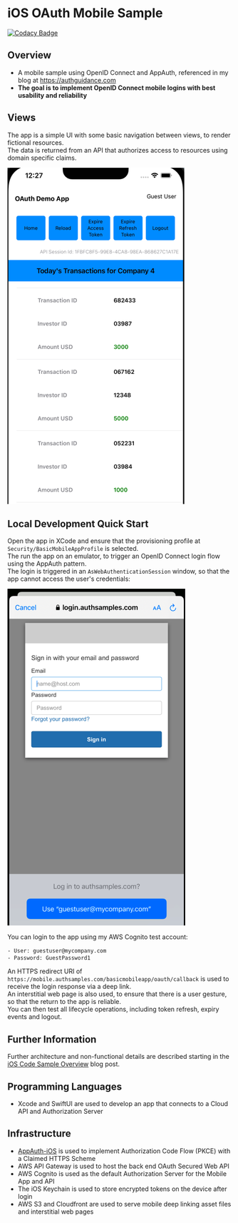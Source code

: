 # iOS OAuth Mobile Sample

[![Codacy Badge](https://app.codacy.com/project/badge/Grade/f7629f3989ab40a199043f1d84dd8fb5)](https://www.codacy.com/gh/gary-archer/oauth.mobilesample.ios/dashboard?utm_source=github.com&amp;utm_medium=referral&amp;utm_content=gary-archer/oauth.mobilesample.ios&amp;utm_campaign=Badge_Grade)

## Overview

* A mobile sample using OpenID Connect and AppAuth, referenced in my blog at https://authguidance.com
* **The goal is to implement OpenID Connect mobile logins with best usability and reliability**

## Views

The app is a simple UI with some basic navigation between views, to render fictional resources.\
The data is returned from an API that authorizes access to resources using domain specific claims.

![App Views](./doc/views.png)

## Local Development Quick Start

Open the app in XCode and ensure that the provisioning profile at `Security/BasicMobileAppProfile` is selected.\
The run the app on an emulator, to trigger an OpenID Connect login flow using the AppAuth pattern.\
The login is triggered in an `AsWebAuthenticationSession` window, so that the app cannot access the user's credentials:

![App Login](./doc/login.png)

You can login to the app using my AWS Cognito test account:

```text
- User: guestuser@mycompany.com
- Password: GuestPassword1
```

An HTTPS redirect URI of `https://mobile.authsamples.com/basicmobileapp/oauth/callback` is used to receive the login response via a deep link.\
An interstitial web page is also used, to ensure that there is a user gesture, so that the return to the app is reliable.\
You can then test all lifecycle operations, including token refresh, expiry events and logout.

## Further Information

Further architecture and non-functional details are described starting in the [iOS Code Sample Overview](https://authguidance.com/2020/02/22/ios-code-sample-overview/) blog post.

## Programming Languages

* Xcode and SwiftUI are used to develop an app that connects to a Cloud API and Authorization Server

## Infrastructure

* [AppAuth-iOS](https://github.com/openid/AppAuth-iOS) is used to implement Authorization Code Flow (PKCE) with a Claimed HTTPS Scheme
* AWS API Gateway is used to host the back end OAuth Secured Web API
* AWS Cognito is used as the default Authorization Server for the Mobile App and API
* The iOS Keychain is used to store encrypted tokens on the device after login
* AWS S3 and Cloudfront are used to serve mobile deep linking asset files and interstitial web pages
